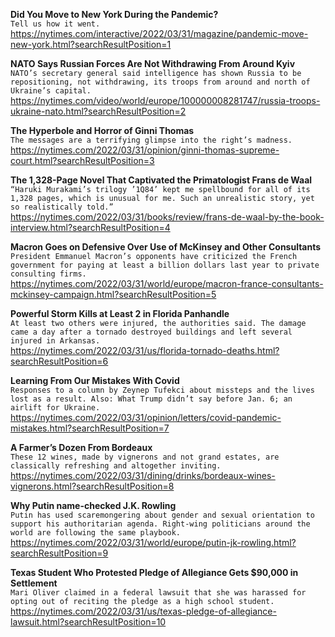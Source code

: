 **Did You Move to New York During the Pandemic?**\
`Tell us how it went.`\
https://nytimes.com/interactive/2022/03/31/magazine/pandemic-move-new-york.html?searchResultPosition=1

**NATO Says Russian Forces Are Not Withdrawing From Around Kyiv**\
`NATO’s secretary general said intelligence has shown Russia to be repositioning, not withdrawing, its troops from around and north of Ukraine’s capital.`\
https://nytimes.com/video/world/europe/100000008281747/russia-troops-ukraine-nato.html?searchResultPosition=2

**The Hyperbole and Horror of Ginni Thomas**\
`The messages are a terrifying glimpse into the right’s madness.`\
https://nytimes.com/2022/03/31/opinion/ginni-thomas-supreme-court.html?searchResultPosition=3

**The 1,328-Page Novel That Captivated the Primatologist Frans de Waal**\
`“Haruki Murakami’s trilogy ’1Q84’ kept me spellbound for all of its 1,328 pages, which is unusual for me. Such an unrealistic story, yet so realistically told.”`\
https://nytimes.com/2022/03/31/books/review/frans-de-waal-by-the-book-interview.html?searchResultPosition=4

**Macron Goes on Defensive Over Use of McKinsey and Other Consultants**\
`President Emmanuel Macron’s opponents have criticized the French government for paying at least a billion dollars last year to private consulting firms.`\
https://nytimes.com/2022/03/31/world/europe/macron-france-consultants-mckinsey-campaign.html?searchResultPosition=5

**Powerful Storm Kills at Least 2 in Florida Panhandle**\
`At least two others were injured, the authorities said. The damage came a day after a tornado destroyed buildings and left several injured in Arkansas.`\
https://nytimes.com/2022/03/31/us/florida-tornado-deaths.html?searchResultPosition=6

**Learning From Our Mistakes With Covid**\
`Responses to a column by Zeynep Tufekci about missteps and the lives lost as a result. Also: What Trump didn’t say before Jan. 6; an airlift for Ukraine.`\
https://nytimes.com/2022/03/31/opinion/letters/covid-pandemic-mistakes.html?searchResultPosition=7

**A Farmer’s Dozen From Bordeaux**\
`These 12 wines, made by vignerons and not grand estates, are classically refreshing and altogether inviting.`\
https://nytimes.com/2022/03/31/dining/drinks/bordeaux-wines-vignerons.html?searchResultPosition=8

**Why Putin name-checked J.K. Rowling**\
`Putin has used scaremongering about gender and sexual orientation to support his authoritarian agenda. Right-wing politicians around the world are following the same playbook.`\
https://nytimes.com/2022/03/31/world/europe/putin-jk-rowling.html?searchResultPosition=9

**Texas Student Who Protested Pledge of Allegiance Gets $90,000 in Settlement**\
`Mari Oliver claimed in a federal lawsuit that she was harassed for opting out of reciting the pledge as a high school student.`\
https://nytimes.com/2022/03/31/us/texas-pledge-of-allegiance-lawsuit.html?searchResultPosition=10


